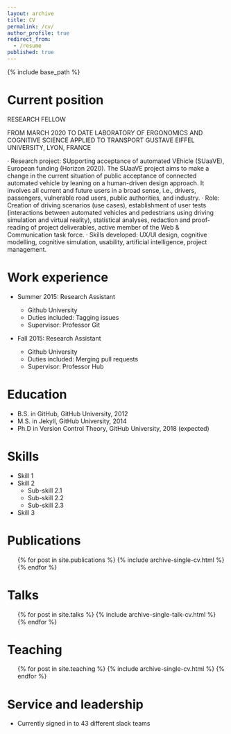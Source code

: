 ```yaml
---
layout: archive
title: CV
permalink: /cv/
author_profile: true
redirect_from:
  - /resume
published: true
---
```


{% include base_path %}

Current position
======
RESEARCH FELLOW 

FROM MARCH 2020 TO DATE
LABORATORY OF ERGONOMICS AND COGNITIVE SCIENCE APPLIED TO TRANSPORT
GUSTAVE EIFFEL UNIVERSITY, LYON, FRANCE

·	Research project: SUpporting acceptance of automated VEhicle (SUaaVE), European funding (Horizon 2020). The SUaaVE project aims to make a change in the current situation of public acceptance of connected automated vehicle by leaning on a human-driven design approach. It involves all current and future users in a broad sense, i.e., drivers, passengers, vulnerable road users, public authorities, and industry.
·	Role: Creation of driving scenarios (use cases), establishment of user tests (interactions between automated vehicles and pedestrians using driving simulation and virtual reality), statistical analyses, redaction and proof-reading of project deliverables, active member of the Web & Communication task force.
·	Skills developed: UX/UI design, cognitive modelling, cognitive simulation, usability, artificial intelligence, project management.



Work experience
======
* Summer 2015: Research Assistant
  * Github University
  * Duties included: Tagging issues
  * Supervisor: Professor Git

* Fall 2015: Research Assistant
  * Github University
  * Duties included: Merging pull requests
  * Supervisor: Professor Hub
  
  
Education
======
* B.S. in GitHub, GitHub University, 2012
* M.S. in Jekyll, GitHub University, 2014
* Ph.D in Version Control Theory, GitHub University, 2018 (expected)


  
Skills
======
* Skill 1
* Skill 2
  * Sub-skill 2.1
  * Sub-skill 2.2
  * Sub-skill 2.3
* Skill 3

Publications
======
  <ul>{% for post in site.publications %}
    {% include archive-single-cv.html %}
  {% endfor %}</ul>
  
Talks
======
  <ul>{% for post in site.talks %}
    {% include archive-single-talk-cv.html %}
  {% endfor %}</ul>
  
Teaching
======
  <ul>{% for post in site.teaching %}
    {% include archive-single-cv.html %}
  {% endfor %}</ul>
  
Service and leadership
======
* Currently signed in to 43 different slack teams
